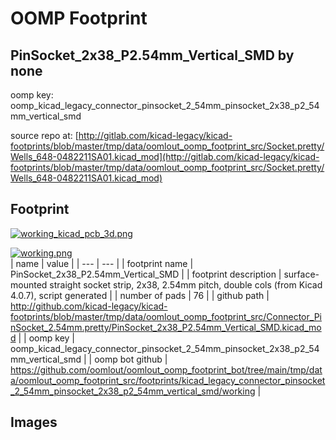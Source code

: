 # OOMP Footprint  
## PinSocket_2x38_P2.54mm_Vertical_SMD  by none  
  
oomp key: oomp_kicad_legacy_connector_pinsocket_2_54mm_pinsocket_2x38_p2_54mm_vertical_smd  
  
source repo at: [http://gitlab.com/kicad-legacy/kicad-footprints/blob/master/tmp/data/oomlout_oomp_footprint_src/Socket.pretty/Wells_648-0482211SA01.kicad_mod](http://gitlab.com/kicad-legacy/kicad-footprints/blob/master/tmp/data/oomlout_oomp_footprint_src/Socket.pretty/Wells_648-0482211SA01.kicad_mod)  
## Footprint  
  
[![working_kicad_pcb_3d.png](working_kicad_pcb_3d_600.png)](working_kicad_pcb_3d.png)  
  
[![working.png](working_600.png)](working.png)  
| name | value | 
| --- | --- | 
| footprint name | PinSocket_2x38_P2.54mm_Vertical_SMD | 
| footprint description | surface-mounted straight socket strip, 2x38, 2.54mm pitch, double cols (from Kicad 4.0.7), script generated | 
| number of pads | 76 | 
| github path | http://github.com/kicad-legacy/kicad-footprints/blob/master/tmp/data/oomlout_oomp_footprint_src/Connector_PinSocket_2.54mm.pretty/PinSocket_2x38_P2.54mm_Vertical_SMD.kicad_mod | 
| oomp key | oomp_kicad_legacy_connector_pinsocket_2_54mm_pinsocket_2x38_p2_54mm_vertical_smd | 
| oomp bot github | https://github.com/oomlout/oomlout_oomp_footprint_bot/tree/main/tmp/data/oomlout_oomp_footprint_src/footprints/kicad_legacy_connector_pinsocket_2_54mm_pinsocket_2x38_p2_54mm_vertical_smd/working | 
## Images  
